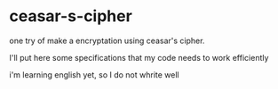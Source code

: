 # ceasar-s-cipher

one try of make a encryptation using ceasar's cipher.

I'll put here some specifications that my code needs to work efficiently

i'm learning english yet, so I do not whrite well
